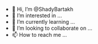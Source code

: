 - 👋 Hi, I’m @ShadyBartakh
- 👀 I’m interested in ...
- 🌱 I’m currently learning ...
- 💞️ I’m looking to collaborate on ...
- 📫 How to reach me ...

<!---
ShadyBartakh/ShadyBartakh is a ✨ special ✨ repository because its `README.md` (this file) appears on your GitHub profile.
You can click the Preview link to take a look at your changes.
--->
